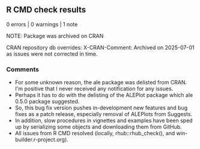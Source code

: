 ## R CMD check results

0 errors | 0 warnings | 1 note

NOTE: Package was archived on CRAN

CRAN repository db overrides:
  X-CRAN-Comment: Archived on 2025-07-01 as issues were not corrected
    in time.

### Comments

* For some unknown reason, the ale package was delisted from CRAN. I'm positive that I never received any notification for any issues.
* Perhaps it has to do with the delisting of the ALEPlot package which ale 0.5.0 package suggested.
* So, this bug fix version pushes in-development new features and bug fixes as a patch release, especially removal of ALEPlots from Suggests.
* In addition, slow procedures in vignettes and examples have been sped up by serializing some objects and downloading them from GitHub. 
* All issues from R CMD resolved (locally, rhub::rhub_check(), and win-builder.r-project.org).
